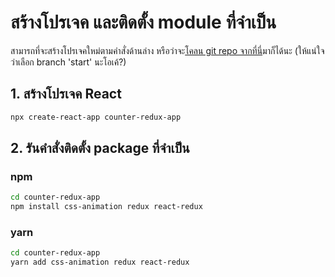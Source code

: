 
# สร้างโปรเจค และติดตั้ง module ที่จำเป็น

สามารถที่จะสร้างโปรเจคใหม่ตามคำสั่งด้านล่าง หรือว่าจะ[โคลน git repo จากที่นี่](https://github.com/teerasej/nextflow-counter-redux-app/tree/start)มาก็ได้นะ (ให้แน่ใจว่าเลือก branch 'start' นะโอเค้?) 

## 1. สร้างโปรเจค React

```bash
npx create-react-app counter-redux-app
```

## 2. รันคำสั่งติดตั้ง package ที่จำเป็น

### npm

```bash
cd counter-redux-app
npm install css-animation redux react-redux
```

### yarn 

```bash
cd counter-redux-app
yarn add css-animation redux react-redux
```
